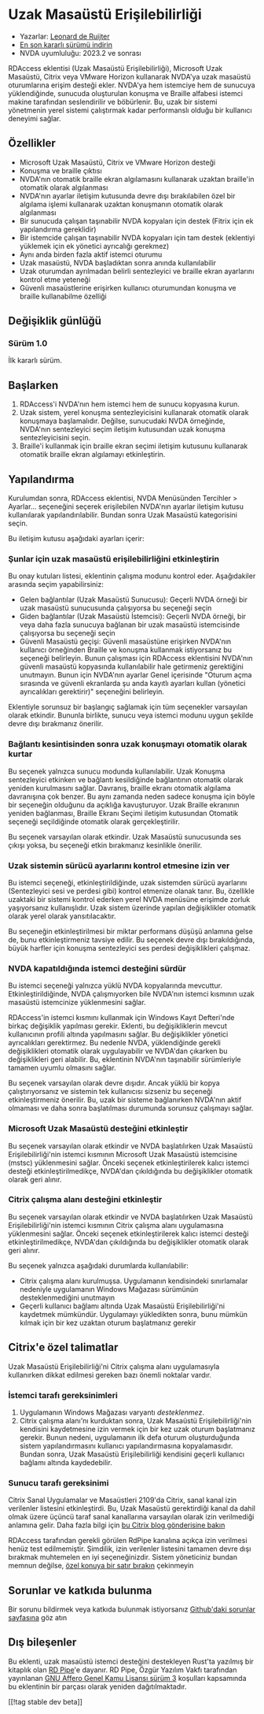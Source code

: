 # Uzak Masaüstü Erişilebilirliği #

* Yazarlar: [Leonard de Ruijter][1]
* [En son kararlı sürümü indirin][2]
* NVDA uyumluluğu: 2023.2 ve sonrası

RDAccess eklentisi (Uzak Masaüstü Erişilebilirliği), Microsoft Uzak
Masaüstü, Citrix veya VMware Horizon kullanarak NVDA'ya uzak masaüstü
oturumlarına erişim desteği ekler. NVDA'ya hem istemciye hem de sunucuya
yüklendiğinde, sunucuda oluşturulan konuşma ve Braille alfabesi istemci
makine tarafından seslendirilir ve böbürlenir. Bu, uzak bir sistemi
yönetmenin yerel sistemi çalıştırmak kadar performanslı olduğu bir kullanıcı
deneyimi sağlar.

## Özellikler

* Microsoft Uzak Masaüstü, Citrix ve VMware Horizon desteği
* Konuşma ve braille çıktısı
* NVDA'nın otomatik braille ekran algılamasını kullanarak uzaktan braille'in
  otomatik olarak algılanması
* NVDA'nın ayarlar iletişim kutusunda devre dışı bırakılabilen özel bir
  algılama işlemi kullanarak uzaktan konuşmanın otomatik olarak algılanması
* Bir sunucuda çalışan taşınabilir NVDA kopyaları için destek (Fitrix için
  ek yapılandırma gereklidir)
* Bir istemcide çalışan taşınabilir NVDA kopyaları için tam destek
  (eklentiyi yüklemek için ek yönetici ayrıcalığı gerekmez)
* Aynı anda birden fazla aktif istemci oturumu
* Uzak masaüstü, NVDA başladıktan sonra anında kullanılabilir
* Uzak oturumdan ayrılmadan belirli sentezleyici ve braille ekran ayarlarını
  kontrol etme yeteneği
* Güvenli masaüstlerine erişirken kullanıcı oturumundan konuşma ve braille
  kullanabilme özelliği

## Değişiklik günlüğü

### Sürüm 1.0

İlk kararlı sürüm.

## Başlarken

1. RDAccess'i NVDA'nın hem istemci hem de sunucu kopyasına kurun.
1. Uzak sistem, yerel konuşma sentezleyicisini kullanarak otomatik olarak
   konuşmaya başlamalıdır. Değilse, sunucudaki NVDA örneğinde, NVDA'nın
   sentezleyici seçim iletişim kutusundan uzak konuşma sentezleyicisini
   seçin.
1. Braille'i kullanmak için braille ekran seçimi iletişim kutusunu
   kullanarak otomatik braille ekran algılamayı etkinleştirin.

## Yapılandırma

Kurulumdan sonra, RDAccess eklentisi, NVDA Menüsünden Tercihler > Ayarlar... seçeneğini seçerek erişilebilen NVDA'nın ayarlar iletişim kutusu kullanılarak yapılandırılabilir.
Bundan sonra Uzak Masaüstü kategorisini seçin.

Bu iletişim kutusu aşağıdaki ayarları içerir:

### Şunlar için uzak masaüstü erişilebilirliğini etkinleştirin

Bu onay kutuları listesi, eklentinin çalışma modunu kontrol
eder. Aşağıdakiler arasında seçim yapabilirsiniz:

* Gelen bağlantılar (Uzak Masaüstü Sunucusu): Geçerli NVDA örneği bir uzak
  masaüstü sunucusunda çalışıyorsa bu seçeneği seçin
* Giden bağlantılar (Uzak Masaüstü İstemcisi): Geçerli NVDA örneği, bir veya
  daha fazla sunucuya bağlanan bir uzak masaüstü istemcisinde çalışıyorsa bu
  seçeneği seçin
* Güvenli Masaüstü geçişi: Güvenli masaüstüne erişirken NVDA'nın kullanıcı
  örneğinden Braille ve konuşma kullanmak istiyorsanız bu seçeneği
  belirleyin. Bunun çalışması için RDAccess eklentisini NVDA'nın güvenli
  masaüstü kopyasında kullanılabilir hale getirmeniz gerektiğini
  unutmayın. Bunun için NVDA'nın ayarlar Genel içerisinde "Oturum açma
  sırasında ve güvenli ekranlarda şu anda kayıtlı ayarları kullan (yönetici
  ayrıcalıkları gerektirir)" seçeneğini belirleyin.

Eklentiyle sorunsuz bir başlangıç ​​sağlamak için tüm seçenekler varsayılan
olarak etkindir. Bununla birlikte, sunucu veya istemci modunu uygun şekilde
devre dışı bırakmanız önerilir.

### Bağlantı kesintisinden sonra uzak konuşmayı otomatik olarak kurtar

Bu seçenek yalnızca sunucu modunda kullanılabilir. Uzak Konuşma sentezleyici
etkinken ve bağlantı kesildiğinde bağlantının otomatik olarak yeniden
kurulmasını sağlar. Davranış, braille ekranı otomatik algılama davranışına
çok benzer. Bu aynı zamanda neden sadece konuşma için böyle bir seçeneğin
olduğunu da açıklığa kavuşturuyor. Uzak Braille ekranının yeniden
bağlanması, Braille Ekranı Seçimi iletişim kutusundan Otomatik seçeneği
seçildiğinde otomatik olarak gerçekleştirilir.

Bu seçenek varsayılan olarak etkindir. Uzak Masaüstü sunucusunda ses çıkışı
yoksa, bu seçeneği etkin bırakmanız kesinlikle önerilir.

### Uzak sistemin sürücü ayarlarını kontrol etmesine izin ver

Bu istemci seçeneği, etkinleştirildiğinde, uzak sistemden sürücü ayarlarını
(Sentezleyici sesi ve perdesi gibi) kontrol etmenize olanak tanır. Bu,
özellikle uzaktaki bir sistemi kontrol ederken yerel NVDA menüsüne erişimde
zorluk yaşıyorsanız kullanışlıdır. Uzak sistem üzerinde yapılan
değişiklikler otomatik olarak yerel olarak yansıtılacaktır.

Bu seçeneğin etkinleştirilmesi bir miktar performans düşüşü anlamına gelse
de, bunu etkinleştirmeniz tavsiye edilir. Bu seçenek devre dışı
bırakıldığında, büyük harfler için konuşma sentezleyici ses perdesi
değişiklikleri çalışmaz.

### NVDA kapatıldığında istemci desteğini sürdür

Bu istemci seçeneği yalnızca yüklü NVDA kopyalarında
mevcuttur. Etkinleştirildiğinde, NVDA çalışmıyorken bile NVDA'nın istemci
kısmının uzak masaüstü istemcinize yüklenmesini sağlar.

RDAccess'in istemci kısmını kullanmak için Windows Kayıt Defteri'nde birkaç
değişiklik yapılması gerekir. Eklenti, bu değişikliklerin mevcut
kullanıcının profili altında yapılmasını sağlar. Bu değişiklikler yönetici
ayrıcalıkları gerektirmez. Bu nedenle NVDA, yüklendiğinde gerekli
değişiklikleri otomatik olarak uygulayabilir ve NVDA'dan çıkarken bu
değişiklikleri geri alabilir. Bu, eklentinin NVDA'nın taşınabilir
sürümleriyle tamamen uyumlu olmasını sağlar.

Bu seçenek varsayılan olarak devre dışıdır. Ancak yüklü bir kopya
çalıştırıyorsanız ve sistemin tek kullanıcısı sizseniz bu seçeneği
etkinleştirmeniz önerilir. Bu, uzak bir sisteme bağlanırken NVDA'nın aktif
olmaması ve daha sonra başlatılması durumunda sorunsuz çalışmayı sağlar.

### Microsoft Uzak Masaüstü desteğini etkinleştir

Bu seçenek varsayılan olarak etkindir ve NVDA başlatılırken Uzak Masaüstü
Erişilebilirliği'nin istemci kısmının Microsoft Uzak Masaüstü istemcisine
(mstsc) yüklenmesini sağlar. Önceki seçenek etkinleştirilerek kalıcı istemci
desteği etkinleştirilmedikçe, NVDA'dan çıkıldığında bu değişiklikler
otomatik olarak geri alınır.

### Citrix çalışma alanı desteğini etkinleştir

Bu seçenek varsayılan olarak etkindir ve NVDA başlatılırken Uzak Masaüstü
Erişilebilirliği'nin istemci kısmının Citrix çalışma alanı uygulamasına
yüklenmesini sağlar. Önceki seçenek etkinleştirilerek kalıcı istemci desteği
etkinleştirilmedikçe, NVDA'dan çıkıldığında bu değişiklikler otomatik olarak
geri alınır.

Bu seçenek yalnızca aşağıdaki durumlarda kullanılabilir:

* Citrix çalışma alanı kurulmuşsa. Uygulamanın kendisindeki sınırlamalar
  nedeniyle uygulamanın Windows Mağazası sürümünün desteklenmediğini
  unutmayın
* Geçerli kullanıcı bağlamı altında Uzak Masaüstü Erişilebilirliği'ni
  kaydetmek mümkündür. Uygulamayı yükledikten sonra, bunu mümkün kılmak için
  bir kez uzaktan oturum başlatmanız gerekir

## Citrix'e özel talimatlar

Uzak Masaüstü Erişilebilirliği'ni Citrix çalışma alanı uygulamasıyla
kullanırken dikkat edilmesi gereken bazı önemli noktalar vardır.

### İstemci tarafı gereksinimleri

1. Uygulamanın Windows Mağazası varyantı *desteklenmez*.
2. Citrix çalışma alanı'nı kurduktan sonra, Uzak Masaüstü
   Erişilebilirliği'nin kendisini kaydetmesine izin vermek için bir kez uzak
   oturum başlatmanız gerekir. Bunun nedeni, uygulamanın ilk defa oturum
   oluşturduğunda sistem yapılandırmasını kullanıcı yapılandırmasına
   kopyalamasıdır. Bundan sonra, Uzak Masaüstü Erişilebilirliği kendisini
   geçerli kullanıcı bağlamı altında kaydedebilir.

### Sunucu tarafı gereksinimi

Citrix Sanal Uygulamalar ve Masaüstleri 2109'da Citrix, sanal kanal izin
verilenler listesini etkinleştirdi. Bu, Uzak Masaüstü gerektirdiği kanal da
dahil olmak üzere üçüncü taraf sanal kanallarına varsayılan olarak izin
verilmediği anlamına gelir. Daha fazla bilgi için [bu Citrix blog
gönderisine
bakın](https://www.citrix.com/blogs/2021/10/14/virtual-channel-allow-list-now-enabled-by-default/)

RDAccess tarafından gerekli görülen RdPipe kanalına açıkça izin verilmesi
henüz test edilmemiştir. Şimdilik, izin verilenler listesini tamamen devre
dışı bırakmak muhtemelen en iyi seçeneğinizdir. Sistem yöneticiniz bundan
memnun değilse, [özel konuya bir satır bırakın][3] çekinmeyin

## Sorunlar ve katkıda bulunma

Bir sorunu bildirmek veya katkıda bulunmak istiyorsanız [Github'daki
sorunlar sayfasına][3] göz atın

## Dış bileşenler

Bu eklenti, uzak masaüstü istemci desteğini destekleyen Rust'ta yazılmış bir
kitaplık olan [RD Pipe][4]'e dayanır. RD Pipe, Özgür Yazılım Vakfı
tarafından yayınlanan [GNU Affero Genel Kamu Lisansı sürüm 3][5] koşulları
kapsamında bu eklentinin bir parçası olarak yeniden dağıtılmaktadır.

[[!tag stable dev beta]]

[1]: https://github.com/leonardder/

[2]: https://www.nvaccess.org/addonStore/legacy?file=rdAccess

[3]: https://github.com/leonardder/rdAccess/issues

[4]: https://github.com/leonardder/rd_pipe-rs

[5]: https://github.com/leonardder/rd_pipe-rs/blob/master/LICENSE
